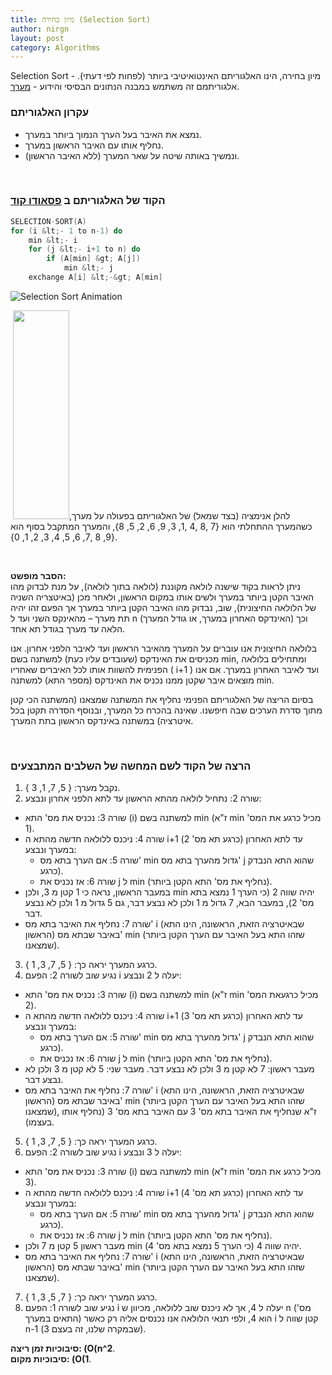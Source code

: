 ```yaml
---
title: מיון בחירה (Selection Sort)
author: nirgn
layout: post
category: Algorithms
---
```

Selection Sort - מיון בחירה, הינו האלגוריתם האינטואיטיבי ביותר (לפחות לפי דעתי). אלגוריתמם זה משתמש במבנה הנתונים הבסיסי והידוע - [מערך](http://www.lifelongstudent.net/2013/04/%d7%9e%d7%a2%d7%a8%d7%9a-array/).

### עקרון האלגוריתם

  * נמצא את האיבר בעל הערך הנמוך ביותר במערך.
  * נחליף אותו עם האיבר הראשון במערך.
  * ונמשיך באותה שיטה על שאר המערך (ללא האיבר הראשון).

<!--more-->

&nbsp;

### הקוד של האלגוריתם ב [פסאודו קוד](http://en.wikipedia.org/wiki/Pseudocode)

```c
SELECTION-SORT(A)
for (i &lt;- 1 to n-1) do
    min &lt;- i
    for (j &lt;- i+1 to n) do
        if (A[min] &gt; A[j])
            min &lt;- j
    exchange A[i] &lt;-&gt; A[min]
```

<div class="left">
  <img src="/assets/img/posts/selection-sort/selection-sort-animation.gif.gif" alt="Selection Sort Animation">
</div>

 <img class="alignleft wp-image-1072" src="http://www.lifelongstudent.net/wp-content/uploads/2013/06/Selection-Sort-Animation.gif" alt="" width="90" height="334" />להלן אנימציה (בצד שמאל) של האלגוריתם בפעולה על מערך, כשהמערך ההתחלתי הוא {7 ,8 ,4 ,1, 3, 9, 6, 2, 5, 8}, והמערך המתקבל בסוף הוא {9, 8 ,7, 6, 5, 4, 3, 2, 1, 0}.

&nbsp;

**הסבר מופשט:**  
ניתן לראות בקוד שישנה לולאה מקוננת (לולאה בתוך לולאה), על מנת לבדוק מהו האיבר הקטן ביותר במערך ולשים אותו במקום הראשון, ולאחר מכן (באיטצריה השניה של הלולאה החיצונית), שוב, נבדוק מהו האיבר הקטן ביותר במערך אך הפעם זהו יהיה תת מערך &#8211; מהאינקס השני ועד ל n (האינדקס האחרון במערך, או גודל המערך) וכך הלאה עד מערך בגודל תא אחד.

בלולאה החיצונית אנו עוברים על המערך מהאיבר הראשון ועד לאיבר הלפני אחרון. אנו מכניסים את האינדקס (שעובדים עליו כעת) למשתנה בשם min, ומתחילים בלולאה הפנימית להשוות אותו לכל האיברים שאחריו ( i+1 ) ועד לאיבר האחרון במערך. אם אנו מוצאים איבר שקטן ממנו נכניס את האינדקס (מספר התא) למשתנה min.

בסיום הריצה של האלגוריתם הפנימי נחליף את המשתנה שמצאנו (המשתנה הכי קטן מתוך סדרת הערכים שבה חיפשנו. שאינה בהכרח כל המערך, ובנוסף הסדרה תקטן בכל איטרציה) במשתנה באינדקס הראשון בתת המערך.

&nbsp;

### הרצה של הקוד לשם המחשה של השלבים המתבצעים

1. נקבל מערך: { 5, 7, 1, 3 }.
2. שורה 2: נתחיל לולאה מהתא הראשון עד לתא הלפני אחרון ונבצע:
  * שורה 3: נכניס את מס' התא (i) למשתנה בשם min (ז"א min מכיל כרגע את המס' 1).
  * שורה 4: ניכנס ללולאה חדשה מהתא ה i+1 (כרגע תא מס' 2) עד לתא האחרון במערך ונבצע:
    * שורה 5: אם הערך בתא מס' min גדול מהערך בתא מס' j שהוא התא הנבדק כרגע).
    * שורה 6: אז נכניס את j ל min (נחליף את מס' התא הקטן ביותר).
  * במעבר הראשון, נראה כי 1 קטן מ 3, ולכן min יהיה שווה 2 (כי הערך 1 נמצא בתא מס' 2), במעבר הבא, 7 גדול מ 1 ולכן לא נבצע דבר, גם 5 גדול מ 1 ולכן לא נבצע דבר.
  * שורה 7: נחליף את האיבר בתא מס' i (שבאיטרציה הזאת, הראשונה, הינו התא הראשון) באיבר שבתא מס' min (שזהו התא בעל האיבר עם הערך הקטן ביותר שמצאנו).
3. כרגע המערך יראה כך: { 5, 7, 3, 1 }.
4. נגיע שוב לשורה 2: הפעם i יעלה ל 2 ונבצע:
  * שורה 3: נכניס את מס' התא (i) למשתנה בשם min (ז"א min מכיל כרגעאת המס' 2).
  * שורה 4: ניכנס ללולאה חדשה מהתא ה i+1 (כרגע תא מס' 3) עד לתא האחרון במערך ונבצע:
    * שורה 5: אם הערך בתא מס' min גדול מהערך בתא מס' j שהוא התא הנבדק כרגע).
    * שורה 6: אז נכניס את j ל min (נחליף את מס' התא הקטן ביותר).
  * מעבר ראשון: 7 לא קטן מ 3 ולכן לא נבצע דבר. מעבר שני: 5 לא קטן מ 3 ולכן לא נבצע דבר.
  * שורה 7: נחליף את האיבר בתא מס' i (שבאיטרציה הזאת, הראשונה, הינו התא הראשון) באיבר שבתא מס' min (שזהו התא בעל האיבר עם הערך הקטן ביותר שמצאנו), ז"א שנחליף את האיבר בתא מס' 3 עם האיבר בתא מס' 3 (נחליף אותו בעצמו).
5. כרגע המערך יראה כך: { 5, 7, 3, 1 }.
6. נגיע שוב לשורה 2: הפעם i יעלה ל 3 ונבצע:
  * שורה 3: נכניס את מס' התא (i) למשתנה בשם min (ז"א min מכיל כרגע את המס' 3).
  * שורה 4: ניכנס ללולאה חדשה מהתא ה i+1 (כרגע תא מס' 4) עד לתא האחרון במערך ונבצע:
    * שורה 5: אם הערך בתא מס' min גדול מהערך בתא מס' j שהוא התא הנבדק כרגע).
    * שורה 6: אז נכניס את j ל min (נחליף את מס' התא הקטן ביותר).
  * מעבר ראשון 5 קטן מ 7 ולכן min יהיה שווה 4 (כי הערך 5 נמצא בתא מס' 4).
  * שורה 7: נחליף את האיבר בתא מס' i (שבאיטרציה הזאת, הראשונה, הינו התא הראשון) באיבר שבתא מס' min (שזהו התא בעל האיבר עם הערך הקטן ביותר שמצאנו).
7. כרגע המערך יראה כך: { 7, 5, 3, 1 }.
8. נגיע שוב לשורה 1: הפעם i יעלה ל 4, אך לא ניכנס שוב ללולאה, מכיוון ש n (מס' התאים במערך) הוא 4, ולפי תנאי הלולאה אנו נכנסים אליה רק כאשר i קטן שווה ל n-1 (שבמקרה שלנו, זה בעצם 3).

**סיבוכיות זמן ריצה: (O(n^2**.  
**סיבוכיות מקום: (O(1**.
